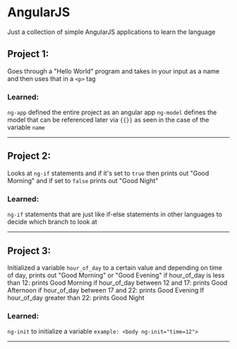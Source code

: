 # AngularJS
Just a collection of simple AngularJS applications to learn the language

## Project 1:
Goes through a "Hello World" program and takes in your input as a name and then uses that in a `<p>`  tag

### Learned:
`ng-app` defined the entire project as an angular app
`ng-model` defines the model that can be referenced later via `{{}}` as seen in the case of the variable `name`

--------
## Project 2:
Looks at `ng-if` statements and if it's set to `true` then prints out "Good Morning" and if set to `false` prints out "Good Night"

### Learned:
`ng-if` statements that are just like if-else statements in other languages to decide which branch to look at

---------
## Project 3:
Initialized a variable `hour_of_day` to a certain value and depending on time of day, prints out "Good Morning" or "Good Evening"
if hour_of_day is less than 12: prints Good Morning
if hour_of_day between 12 and 17: prints Good Afternoon
if hour_of_day between 17 and 22: prints Good Evening
If hour_of_day greater than 22: prints Good Night

### Learned:
`ng-init` to initialize a variable 
`example: <body ng-init="time=12"> `

---------
